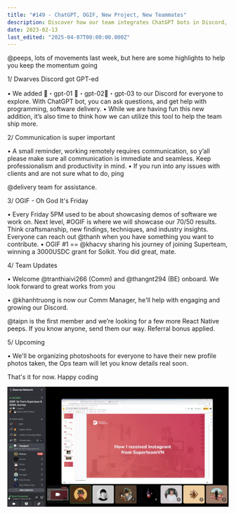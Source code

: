 ```yaml
---
title: "#149 - ChatGPT, OGIF, New Project, New Teammates"
description: Discover how our team integrates ChatGPT bots in Discord, boosts remote communication, launches OGIF Friday demos, welcomes new members, and plans upcoming profile photoshoots.
date: 2023-02-13
last_edited: "2025-04-07T00:00:00.000Z"
---
```



@peeps, lots of movements last week, but here are some highlights to help you keep the momentum going

1/ Dwarves Discord got GPT-ed

• We added 🤖・gpt-01 🤖・gpt-02🤖・gpt-03 to our Discord for everyone to explore. With ChatGPT bot, you can ask questions, and get help with programming, software delivery.
• While we are having fun this new addition, it’s also time to think how we can utilize this tool to help the team ship more.

2/ Communication is super important

• A small reminder, working remotely requires communication, so y’all please make sure all communication is immediate and seamless. Keep professionalism and productivity in mind.
• If you run into any issues with clients and are not sure what to do, ping

@delivery team for assistance.

3/ OGIF - Oh God It's Friday

• Every Friday 5PM used to be about showcasing demos of software we work on. Next level, #OGIF is where we will showcase our 70/50 results. Think craftsmanship, new findings, techniques, and industry insights. Everyone can reach out @thanh when you have something you want to contribute.
• OGIF #1 == @khacvy sharing his journey of joining Superteam, winning a 3000USDC grant for Solkit. You did great, mate.

4/ Team Updates

• Welcome @tranthiaivi266 (Comm) and @thangnt294 (BE) onboard. We look forward to great works from you

• @khanhtruong is now our Comm Manager, he'll help with engaging and growing our Discord.

@taipn is the first member and we’re looking for a few more React Native peeps. If you know anyone, send them our way. Referral bonus applied.

5/ Upcoming

• We'll be organizing photoshoots for everyone to have their new profile photos taken, the Ops team will let you know details real soon.

That's it for now. Happy coding

![](assets/notion-image-1744007328833-q8tjt.webp)
